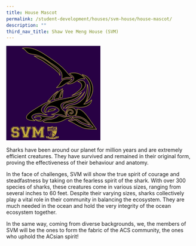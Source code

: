 ```yaml
---
title: House Mascot
permalink: /student-development/houses/svm-house/house-mascot/
description: ""
third_nav_title: Shaw Vee Meng House (SVM)
---
```

<img src="/images/svm2.jpg" 
     style="width:50%">
		 
Sharks have been around our planet for million years and are extremely efficient creatures. They have survived and remained in their original form, proving the effectiveness of their behaviour and anatomy.

In the face of challenges, SVM will show the true spirit of courage and steadfastness by taking on the fearless spirit of the shark. With over 300 species of sharks, these creatures come in various sizes, ranging from several inches to 60 feet. Despite their varying sizes, sharks collectively play a vital role in their community in balancing the ecosystem. They are much needed in the ocean and hold the very integrity of the ocean ecosystem together.

In the same way, coming from diverse backgrounds, we, the members of SVM will be the ones to form the fabric of the ACS community, the ones who uphold the ACsian spirit!